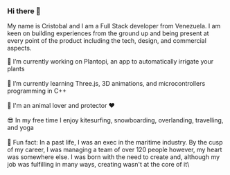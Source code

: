 ### Hi there 👋
My name is Cristobal and I am a Full Stack developer from Venezuela. I am keen on building experiences from the ground up and being present at every point of the product including the tech, design, and commercial aspects.

🚀 I’m currently working on Plantopi, an app to automatically irrigate your plants\
\
🌱 I’m currently learning Three.js, 3D animations, and microcontrollers programming in C++\
\
🐶 I'm an animal lover and protector ♥️\
\
😎 In my free time I enjoy kitesurfing, snowboarding, overlanding, travelling, and yoga\
\
🧐 Fun fact: In a past life, I was an exec in the maritime industry. By the cusp of my career, I was managing a team of over 120 people however, my heart was somewhere else. I was born with the need to create and, although my job was fulfilling in many ways, creating wasn't at the core of it\
